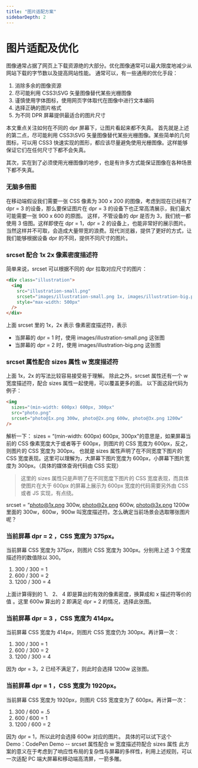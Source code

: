 ```yaml
---
title: "图片适配方案"
sidebarDepth: 2
---
```


# 图片适配及优化

图像通常占据了网页上下载资源绝的大部分。优化图像通常可以最大限度地减少从网站下载的字节数以及提高网站性能。
通常可以，有一些通用的优化手段：

1. 消除多余的图像资源
2. 尽可能利用 CSS3\SVG 矢量图像替代某些光栅图像
3. 谨慎使用字体图标，使用网页字体取代在图像中进行文本编码
4. 选择正确的图片格式
5. 为不同 DPR 屏幕提供最适合的图片尺寸

本文重点关注如何在不同的 dpr 屏幕下，让图片看起来都不失真。
首先就是上述的第二点，尽可能利用 CSS3\SVG 矢量图像替代某些光栅图像。某些简单的几何图标，可以用 CSS3 快速实现的图形，都应该尽量避免使用光栅图像。这样能够保证它们在任何尺寸下都不会失真。

其次，实在到了必须使用光栅图像的地步，也是有许多方式能保证图像在各种场景下都不失真。

### 无脑多倍图

在移动端假设我们需要一张 CSS 像素为 300 x 200 的图像，考虑到现在已经有了 dpr = 3 的设备，那么要保证图片在 dpr = 3 的设备下也正常高清展示，我们最大可能需要一张 900 x 600 的原图。
这样，不管设备的 dpr 是否为 3，我们统一都使用 3 倍图。这样即使在 dpr = 1，dpr = 2 的设备上，也能非常好的展示图片。
当然这样并不可取，会造成大量带宽的浪费。现代浏览器，提供了更好的方式，让我们能够根据设备 dpr 的不同，提供不同尺寸的图片。

### srcset 配合 1x 2x 像素密度描述符

简单来说，srcset 可以根据不同的 dpr 拉取对应尺寸的图片：

```html
<div class="illustration">
  <img
    src="illustration-small.png"
    srcset="images/illustration-small.png 1x, images/illustration-big.png 2x"
    style="max-width: 500px"
  />
</div>
```

上面 srcset 里的 1x，2x 表示 像素密度描述符，表示

- 当屏幕的 dpr = 1 时，使用 images/illustration-small.png 这张图
- 当屏幕的 dpr = 2 时，使用 images/illustration-big.png 这张图

### srcset 属性配合 sizes 属性 w 宽度描述符

上面 1x，2x 的写法比较容易接受易于理解。
除此之外，srcset 属性还有一个 w 宽度描述符，配合 sizes 属性一起使用，可以覆盖更多的面。
以下面这段代码为例子：

```html
<img
  sizes="(min-width: 600px) 600px, 300px"
  src="photo.png"
  srcset="photo@1x.png 300w, photo@2x.png 600w, photo@3x.png 1200w"
/>
```

解析一下：
sizes = “(min-width: 600px) 600px, 300px"的意思是，如果屏幕当前的 CSS 像素宽度大于或者等于 600px，则图片的 CSS 宽度为 600px，反之，则图片的 CSS 宽度为 300px。
也就是 sizes 属性声明了在不同宽度下图片的 CSS 宽度表现。这里可以理解为，大屏幕下图片宽度为 600px，小屏幕下图片宽度为 300px。（具体的媒体查询代码由 CSS 实现）

> 这里的 sizes 属性只是声明了在不同宽度下图片的 CSS 宽度表现，而具体使图片在大于 600px 的屏幕上展示为 600px 宽度的代码需要另外由 CSS 或者 JS 实现，有点绕。

srcset = “photo@1x.png 300w, photo@2x.png 600w, photo@3x.png 1200w 里面的 300w，600w，900w 叫宽度描述符。怎么确定当前场景会选取哪张图片呢？

### 当前屏幕 dpr = 2 ，CSS 宽度为 375px。

当前屏幕 CSS 宽度为 375px，则图片 CSS 宽度为 300px。分别用上述 3 个宽度描述符的数值除以 300。

1. 300 / 300 = 1
2. 600 / 300 = 2
3. 1200 / 300 = 4

上面计算得到的 1、 2、 4 即是算出的有效的像素密度，换算成和 x 描述符等价的值 。这里 600w 算出的 2 即满足 dpr = 2 的情况，选择此张图。

### 当前屏幕 dpr = 3 ，CSS 宽度为 414px。

当前屏幕 CSS 宽度为 414px，则图片 CSS 宽度仍为 300px。再计算一次：

1. 300 / 300 = 1
2. 600 / 300 = 2
3. 1200 / 300 = 4

因为 dpr = 3，2 已经不满足了，则此时会选择 1200w 这张图。

### 当前屏幕 dpr = 1 ，CSS 宽度为 1920px。

当前屏幕 CSS 宽度为 1920px，则图片 CSS 宽度变为了 600px。再计算一次：

1. 300 / 600 = .5
2. 600 / 600 = 1
3. 1200 / 600 = 2

因为 dpr = 1，所以此时会选择 600w 对应的图片。
具体的可以试下这个 Demo：CodePen Demo -- srcset 属性配合 w 宽度描述符配合 sizes 属性
此方案的意义在于考虑到了响应性布局的复杂性与屏幕的多样性，利用上述规则，可以一次适配 PC 端大屏幕和移动端高清屏，一箭多雕。
